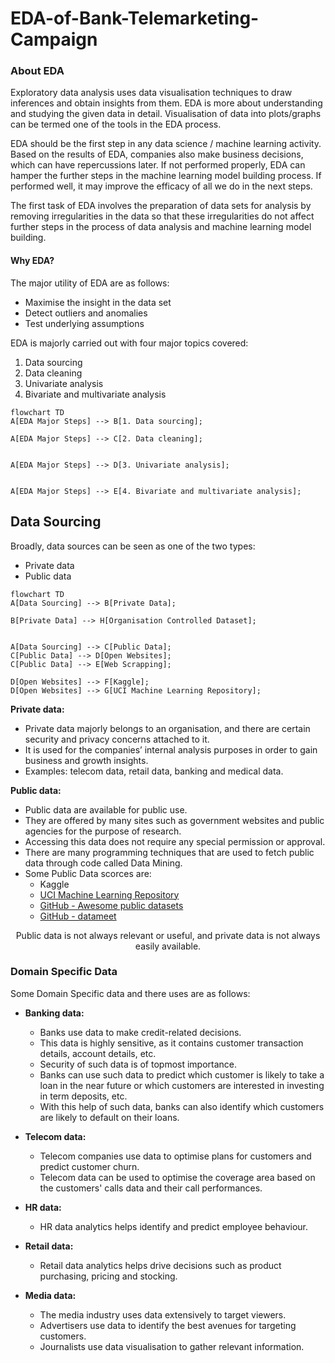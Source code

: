 # EDA-of-Bank-Telemarketing-Campaign

### About EDA
Exploratory data analysis uses data visualisation techniques to draw inferences and obtain insights from them.
EDA is more about understanding and studying the given data in detail.
Visualisation of data into plots/graphs can be termed one of the tools in the EDA process. 

EDA should be the first step in any data science / machine learning activity. Based on the results of EDA, companies also make business decisions, which can have repercussions later. If not performed properly, EDA can hamper the further steps in the machine learning model building process. If performed well, it may improve the efficacy of all we do in the next steps.


The first task of EDA involves the preparation of data sets for analysis by removing irregularities in the data so that these irregularities do not affect further steps in the process of data analysis and machine learning model building.

 
#### Why EDA?

The major utility of EDA are as follows:

* Maximise the insight in the data set
* Detect outliers and anomalies
* Test underlying assumptions


EDA is majorly carried out with four major topics covered:

1. Data sourcing
2. Data cleaning
3. Univariate analysis
4. Bivariate and multivariate analysis

 ```mermaid
flowchart TD
A[EDA Major Steps] --> B[1. Data sourcing];

A[EDA Major Steps] --> C[2. Data cleaning];


A[EDA Major Steps] --> D[3. Univariate analysis];


A[EDA Major Steps] --> E[4. Bivariate and multivariate analysis];

```




## Data Sourcing
Broadly, data sources can be seen as one of the two types:

* Private data
* Public data
 
 ```mermaid
flowchart TD
A[Data Sourcing] --> B[Private Data];

B[Private Data] --> H[Organisation Controlled Dataset];


A[Data Sourcing] --> C[Public Data];
C[Public Data] --> D[Open Websites];
C[Public Data] --> E[Web Scrapping];

D[Open Websites] --> F[Kaggle];
D[Open Websites] --> G[UCI Machine Learning Repository];
```



**Private data:** 
* Private data majorly belongs to an organisation, and there are certain security and privacy concerns attached to it.
* It is used for the companies’ internal analysis purposes in order to gain business and growth insights.
* Examples: telecom data, retail data, banking and medical data.

 

**Public data:** 
* Public data are available for public use.
* They are offered by many sites such as government websites and public agencies for the purpose of research.
* Accessing this data does not require any special permission or approval.
* There are many programming techniques that are used to fetch public data through code called Data Mining.
* Some Public Data scorces are:
  * Kaggle
  * [UCI Machine Learning Repository](https://archive.ics.uci.edu/ml/index.php) 
  * [GitHub - Awesome public datasets](https://github.com/awesomedata/awesome-public-datasets)
  * [GitHub - datameet](https://github.com/datameet)



<p align="center">
Public data is not always relevant or useful, and private data is not always easily available.
</p>


### Domain Specific Data
Some Domain Specific data and there uses are as follows:
* **Banking data:** 
  * Banks use data to make credit-related decisions.
  * This data is highly sensitive, as it contains customer transaction details, account details, etc.
  * Security of such data is of topmost importance.
  * Banks can use such data to predict which customer is likely to take a loan in the near future or which customers are interested in investing in term deposits, etc. 
  * With this help of such data, banks can also identify which customers are likely to default on their loans.


* **Telecom data:**
  * Telecom companies use data to optimise plans for customers and predict customer churn.
  * Telecom data can be used to optimise the coverage area based on the customers' calls data and their call performances.


* **HR data:**
  * HR data analytics helps identify and predict employee behaviour. 

* **Retail data:** 
  * Retail data analytics helps drive decisions such as product purchasing, pricing and stocking.


* **Media data:** 
  * The media industry uses data extensively to target viewers.
  * Advertisers use data to identify the best avenues for targeting customers.
  * Journalists use data visualisation to gather relevant information.


